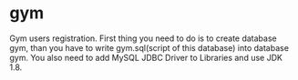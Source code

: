 # gym
Gym users registration. 
First thing you need to do is to create database gym, than you have to write gym.sql(script of this database) into database gym.
You also need to add MySQL JDBC Driver to Libraries and use JDK 1.8.

